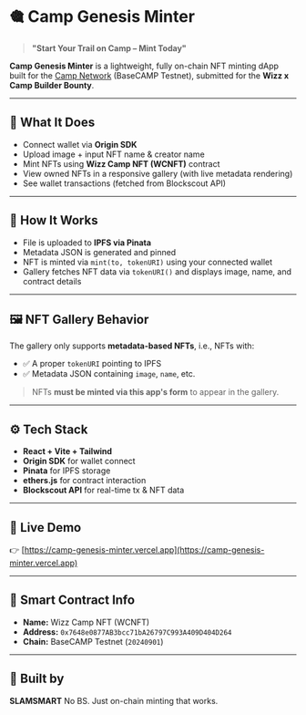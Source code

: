 # 🎕️ Camp Genesis Minter

> **"Start Your Trail on Camp – Mint Today"**

**Camp Genesis Minter** is a lightweight, fully on-chain NFT minting dApp built for the [Camp Network](https://camp.network) (BaseCAMP Testnet), submitted for the **Wizz x Camp Builder Bounty**.

---

## 🌟 What It Does

* Connect wallet via **Origin SDK**
* Upload image + input NFT name & creator name
* Mint NFTs using **Wizz Camp NFT (WCNFT)** contract
* View owned NFTs in a responsive gallery (with live metadata rendering)
* See wallet transactions (fetched from Blockscout API)

---

## 🧠 How It Works

* File is uploaded to **IPFS via Pinata**
* Metadata JSON is generated and pinned
* NFT is minted via `mint(to, tokenURI)` using your connected wallet
* Gallery fetches NFT data via `tokenURI()` and displays image, name, and contract details

---

## 🖼️ NFT Gallery Behavior

The gallery only supports **metadata-based NFTs**, i.e., NFTs with:

* ✅ A proper `tokenURI` pointing to IPFS
* ✅ Metadata JSON containing `image`, `name`, etc.

> NFTs **must be minted via this app's form** to appear in the gallery.

---

## ⚙️ Tech Stack

* **React + Vite + Tailwind**
* **Origin SDK** for wallet connect
* **Pinata** for IPFS storage
* **ethers.js** for contract interaction
* **Blockscout API** for real-time tx & NFT data

---

## 🚀 Live Demo

👉 [https://camp-genesis-minter.vercel.app](https://camp-genesis-minter.vercel.app)

---

## 🔗 Smart Contract Info

* **Name:** Wizz Camp NFT (WCNFT)
* **Address:** `0x7648e0877AB3bcc71bA26797C993A409D404D264`
* **Chain:** BaseCAMP Testnet (`20240901`)

---

## 🙌 Built by

**SLAMSMART**
No BS. Just on-chain minting that works.

